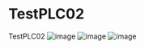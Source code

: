 # TestPLC02
 TestPLC02
![image](https://github.com/DavidTh30/TestPLC02/assets/6564727/698304bb-00a0-441d-ba65-2c9196f07c88)
![image](https://github.com/DavidTh30/TestPLC02/assets/6564727/1f8dd5dd-166a-4413-8546-721128942e8d)
![image](https://github.com/DavidTh30/TestPLC02/assets/6564727/57e70b11-619b-489e-b75f-aa5296bb7eb6)
